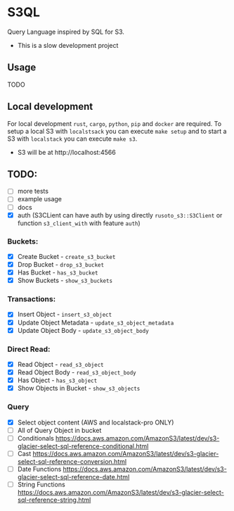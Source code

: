 # S3QL

Query Language inspired by SQL for S3.
* This is a slow development project

## Usage

TODO

## Local development
For local development `rust`, `cargo`, `python`, `pip` and `docker` are required. To setup a local S3 with `localstsack` you can execute `make setup` and to start a S3 with `localstack` you can execute `make s3`.

* S3 will be at http://localhost:4566

## TODO:
- [ ] more tests
- [ ] example usage
- [ ] docs
- [x] auth (S3CLient can have auth by using directly `rusoto_s3::S3Client` or function `s3_client_with` with feature `auth`)

### Buckets:
- [x] Create Bucket - `create_s3_bucket`
- [x] Drop Bucket - `drop_s3_bucket`
- [x] Has Bucket - `has_s3_bucket`
- [x] Show Buckets - `show_s3_buckets`

### Transactions:
- [x] Insert Object - `insert_s3_object`
- [x] Update Object Metadata - `update_s3_object_metadata`
- [x] Update Object Body - `update_s3_object_body`

### Direct Read:
- [x] Read Object - `read_s3_object`
- [x] Read Object Body - `read_s3_object_body`
- [x] Has Object - `has_s3_object`
- [x] Show Objects in Bucket - `show_s3_objects`

### Query
- [x] Select object content (AWS and localstack-pro ONLY)
- [ ] All of Query Object in bucket
- [ ] Conditionals https://docs.aws.amazon.com/AmazonS3/latest/dev/s3-glacier-select-sql-reference-conditional.html
- [ ] Cast https://docs.aws.amazon.com/AmazonS3/latest/dev/s3-glacier-select-sql-reference-conversion.html
- [ ] Date Functions https://docs.aws.amazon.com/AmazonS3/latest/dev/s3-glacier-select-sql-reference-date.html
- [ ] String Functions https://docs.aws.amazon.com/AmazonS3/latest/dev/s3-glacier-select-sql-reference-string.html
